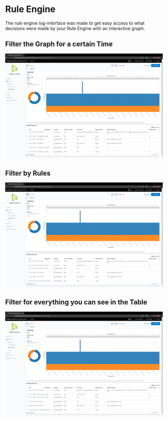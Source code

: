 # Rule Engine

The rule engine log-interface was made to get easy access to what decisions were made by your Rule Engine with an interactive graph.&#x20;

## Filter the Graph for a certain Time

![](../../../.gitbook/assets/rule-engine-timeFilter.gif)

## Filter by Rules

![](../../../.gitbook/assets/rule-engine-ruleFilter.gif)

## Filter for everything you can see in the Table

![](../../../.gitbook/assets/rule-engine-anyFilter.gif)

